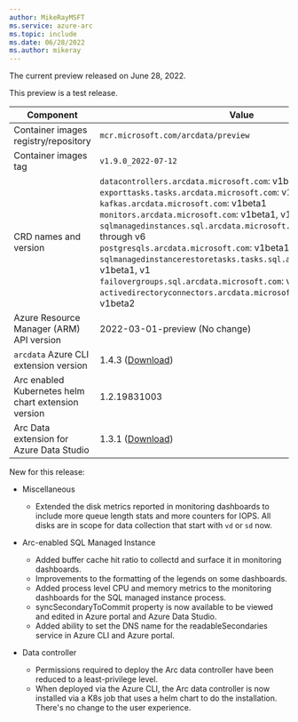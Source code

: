 ```yaml
---
author: MikeRayMSFT
ms.service: azure-arc
ms.topic: include
ms.date: 06/28/2022
ms.author: mikeray
---
```


The current preview released on June 28, 2022.

This preview is a test release.

|Component|Value|
|-----------|-----------|
|Container images registry/repository |`mcr.microsoft.com/arcdata/preview`|
|Container images tag |`v1.9.0_2022-07-12`|
|CRD names and version|`datacontrollers.arcdata.microsoft.com`: v1beta1, v1 through v6<br/>`exporttasks.tasks.arcdata.microsoft.com`: v1beta1, v1, v2<br/>`kafkas.arcdata.microsoft.com`: v1beta1<br/>`monitors.arcdata.microsoft.com`: v1beta1, v1, v2<br/>`sqlmanagedinstances.sql.arcdata.microsoft.com`: v1beta1, v1 through v6<br/>`postgresqls.arcdata.microsoft.com`: v1beta1, v1beta2<br/>`sqlmanagedinstancerestoretasks.tasks.sql.arcdata.microsoft.com`: v1beta1, v1<br/>`failovergroups.sql.arcdata.microsoft.com`: v1beta1, v1beta2, v1<br/>`activedirectoryconnectors.arcdata.microsoft.com`: v1beta1, v1beta2<br/>|
|Azure Resource Manager (ARM) API version|2022-03-01-preview (No change)|
|`arcdata` Azure CLI extension version|1.4.3 ([Download](https://aka.ms/az-cli-arcdata-ext))|
|Arc enabled Kubernetes helm chart extension version|1.2.19831003|
|Arc Data extension for Azure Data Studio|1.3.1 ([Download](https://aka.ms/ads-arcdata-ext))|

New for this release:

- Miscellaneous
  - Extended the disk metrics reported in monitoring dashboards to include more queue length stats and more counters for IOPS. All disks are in scope for data collection that start with `vd` or `sd` now.

- Arc-enabled SQL Managed Instance
  - Added buffer cache hit ratio to collectd and surface it in monitoring dashboards.
  - Improvements to the formatting of the legends on some dashboards.
  - Added process level CPU  and memory metrics to the monitoring dashboards for the SQL managed instance process.
  - syncSecondaryToCommit property is now available to be viewed and edited in Azure portal and Azure Data Studio.
  - Added ability to set the DNS name for the readableSecondaries service in Azure CLI and Azure portal.

- Data controller
  - Permissions required to deploy the Arc data controller have been reduced to a least-privilege level.
  - When deployed via the Azure CLI, the Arc data controller is now installed via a K8s job that uses a helm chart to do the installation. There's no change to the user experience.

